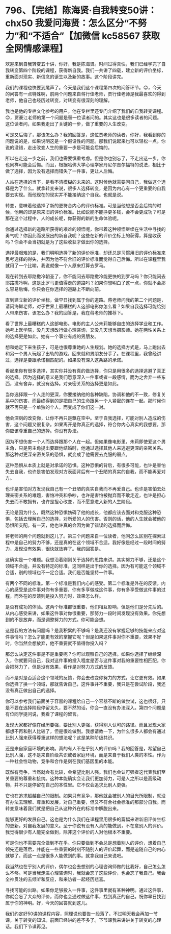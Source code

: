 # 796、【完结】陈海贤·自我转变50讲：chx50 我爱问海贤：怎么区分“不努力”和“不适合”【加微信 kc58567 获取全网情感课程】

欢迎来到自我转变五十讲，你好，我是陈海贤。时间过得真快，我们已经学完了自我转变第四个阶段的课程，获得新自我。我们一共讲了四载，建立新的评价坐标，重新面对现实、新信念的诞生以及新的故事。这个阶段讲完。

我们的课程也快要到尾声了。今天是我们这个课程第四次的问答环节。😊，今天的问答有一点特殊啊，前两个问题来自蒋行佳老师，贾行佳老师是我最喜欢的得到老师，他自己也经历过转变，对转变有很深刻的理解。

我也是他的专栏文化参考的用户。他在专栏里还专门介绍了我们的自我转变课程。😊，贾豪江老师的第一个问题是替一位读者问的。其实这也是很多读者的问题。这位读者问，如果我走出了关键的一步，做了重要的人生改变。

可是又后悔了，那该怎么办？我的回答是，这位贾老师的读者，你好，我看到你的问题说的是，如果说明这是一个假设性的问题。那我们说起来也可以轻松一点。你说的没错，走出改变人生的重要一步是可能会后悔的。

所以在走这一步之前，我们也需要慎重考虑。但是你也别忘了，不走出这一步，你也同样可能会后悔。而且，根据哈佛大学心理学家丹尼尔吉尔福特的说法，相比于做了选择，因为没有选择而错失了一件事，更让人后悔。

人站在选择的当下，是看不清模糊的未来的。这时候他就需要问自己，我做这个选择是为了什么。就拿转变来说，很多人选择转变，是因为内心有一个更重要的自我要去实现。而他现在的现实并不能接纳这个自我。也就是说。

转变，意味着他选择了新的更符合内心的评价标准。可是当他想是否会后悔的时候，他用的却是原来旧的评价标准。比如说能不能挣更多钱，会不会更成功？可是那在这个过程中，人的成长呢，你获得的新的生命体验呢。

你通过选择新的道路所获得的艰难的领悟呢，你带着这种领悟继续在生活中寻找的勇气呢？你因此而发展出的新自我呢？这些在新的评价坐标上的获得，算是收获吗？你会不会当初就是为了这些收获才做出你的选择。

选择最艰难的是，我们明明选择了新的评价标准，却还总是习惯用旧的评价标准来思考选择的得失，并因为他不符合旧的评价标准而觉得自己后悔。所以在课程里我就用了一个比喻，我说就像一个人原来打算去罗马。

现在转到去耶路撒冷朝圣了，你不能问去耶路撒冷能更快的到罗马吗？你只能问去耶路撒冷啊，这是比罗马更值得走的道路吗？如果你想明白了这一点，你就不会那么容易后悔，你只会在你选择的道路上不断向前。

直到建立新的评价坐标，做早日找到属于你的道路。蒋老师问我的第二个问题是，请问海鲜老师，对于世界上最糟糕的人这部电影你怎么看？如果自我选择可能给别人带来伤害，该怎么办？我的回答是，我在蒋老师的推荐下。

看了世界上最糟糕的人这部电影。电影的主人公朱莉能够自由的选择学业和工作。她考上医学院，没几天想改行做心理咨询，又没几天想当摄影师。她在两性关系上的选择更是如此。她有一个事业有成的男朋友。

想和她定下来生孩子，可是也很尊重她的人生规划。她的选择方式是，马上跑出去和另一个男人玩起了出轨的游戏，回来就和男朋友分手了。在课程里，我曾经讲过，选择是要跟承诺相匹配的。如果没有深入这条路的承诺。

看起来你有很多选择，其实你并没有真的做选择，你只是用很多的选择逃避了真正的选择。因为选择的意义是我们愿意深入一件事或者一段感情，而为之舍弃一些东西，没有舍弃，就没有选择。对亲密关系的选择更是如此。

当你选择跟一个人走的更深，你要接纳他的各种缺陷，协调和他的不一致，修复关系中的伤害，而最终得到的是把自己的生命跟另一个人紧密的连在一起。那时候你就不再只是一个单独的个人，而变成了你们这一对。

他会深刻的改变你，让你不再只是飘在空中。至于自我选择，可能对别人造成的伤害，这个问题又很复杂。如果离开是你真正的选择，符合你内心真实的我想要，那你应该尊重自己的选择。你没有办法。

因为不想伤害一个人而选择跟那个人在一起。但如果像电影里，朱莉即使爱这个男主角，只是男主角提出要跟他结婚时，他通过选择其他人来逃避更深的亲密关系。那这种对更深亲密关系的恐惧，就变成了他需要去克服的弱点。

这种恐惧从本质上就是对承诺的恐惧。这种恐惧的背后，有很多可能，也许是害怕失去自我，也许是害怕发现对方表面背后有一个丑陋的真实的自我，而不能再爱对方。

也许是害怕对方发现我自己有一个丑陋的真实自我而不再爱自己。也许是害怕去处理亲密关系的难题，害怕冲突和争吵，也许是害怕被抛弃而不敢走近，也许是担心失去而不敢拥有，也许是担心改变，而不愿意进入新的人生阶段。

无论是因为什么，既然这种恐惧妨碍了他的成长，他都应该去面对和克服这种恐惧，包括去理解自己的选择，对所爱的人的伤害。否则的话，他的人生就会被他的恐惧所支配。有一天，他也许真的会因为做了错误的选择而后悔。

蒋老师的两个问题就到这儿了。第三个问题来自一位读者，他问怎么区别在探索过程中是自己的努力不够，还是真的在这个领域不合适。我好像是经过一段时间的努力，发现没有效果，很快就放弃了。我的回答是。

这确实是一个难题。我想沿着刚刚关于选择的思路来讲。其实努力不够，还是这个领域不合适，并没有特定的标准，这同样是出于你的选择。因为有可能这个领域不合适，别的领域也不一定合适。我们是否能坚持一件事。

有两个不同的标准。第一个标准是我们内心的感受。第二个标准是外在的反馈。内心的感受是这件事对你有多重要，你有多享做成这件事，你有多享受做这件事的过程，而外在的反馈则是投入努力时，效果怎么样。

是否有成功的体验。这两个标准都很重要，他们相互影响，但是他们是分先后的。从内心感受来讲，如果这件事对你很重要，那努力一段时间发现没有效果。你先想到的不是放弃，而是调整努力的方式。你可能会想。

这是我的方法有问题吗？是我积累的不够吗？是我还没有掌握足够的技能来应对这件事情吗？怎么才能更有效的掌握它呢？但是如果这件事对你不重要，效果不好时，你当然会想放弃，他不重要就不值得你投入吗？

那怎么决定这件事是不是重要呢？你可以观察自己的选择。如果你选择了继续深入，你就要问自己，我对这件事的投入程度是否与这件事对我的重要性相匹配。你会把努力了，但是没有效果，看作是对努力方式的反馈。

而不是对是否适合这个领域的反馈，你会去改变你努力的方式，让它更有效。如果你选择了换一个领域，那就告诉自己，这件事并不重要，我只是在尝试阶段，我还没有真正做出自己的选择。

你可以参考我们前面关于容器的课程给自己一个容器不断的做尝试，这也很好，只是不要在选择阶段停留太久，要不然的话，你会一直没有办法深入。第四个问题是有位同学提问说，我看了课程的留言。

发现大家都好像在经历要强，要比别人更强，获得别人认可的路径。而且发现大家都想不再和别人比较了，但是很难做到。我想请教一下，为什么很多人都会有通过比别人强来获得尊重这样的想法呢？这是某种阶级共识。

还是来自家庭环境的影响。真的有人不在乎别人的评价吗？我的回答是，希望自己比别人强，这不是来自阶级共识或者家庭环境，而是来自于我们人类的本性。作为一种社会性动物，竞争和合作是刻在我们基因里的本能。

既然有竞争，当然就会有比较，会希望比别人强。我们也会认可强者这代表我们至关重要的尊重和接纳。这种本能确实会让我们更加努力，可是人之所以是高级动物，并不只是停留在自己的本性里。它不仅会追求比别人更强。

它也在追求超越自己的限制。如果只有竞争，那他就会被别人的目光所限制，就没有办法去理解、尊重和发展，对自己重要，但又不符合社会标准的那部分自我。而转变意味着我们就是把自己从这种外在的标准中解脱出来。

能够更好的发展自己。这也是为什么我们在课程里用很多的篇幅来讲新旧评价坐标的更新，对自我发展的意义。至于你说有没有人真的能做到，不在意别人的评价。我觉得很少有人能完全做到，除非这个评价的人对他根本不重要。

可是你也不需要完全做到不在乎。你只要做到不会总是想着别人的评价，想着自己领先还是落后，并能在一些重要的时刻不随别人的评价起舞，而是追随自己的内心就够了。而这一点是很多人能做到的事。就拿我自己来说吧。

我当然也在乎别人的评价，偶尔也会去想别的心理咨询师做的比我好，自己怎么怎么不够。可是当我走进心理咨询时，我就会忘了这些评价，也会忘了我自己。我会全神贯注的去倾听和反应，和来访者一起经历悲喜。

寻找可能的出路。如果你足够投入一件事，这件事里就有某种神明。通过这件事，你就会忘了大众的评价，而你也会通过做这件事，找到真正的自己。祝你早日找到属于你的神明。好，今天的回答就到这儿。

我们约定好50讲的课程内容，照理说也要告一段落了。不过明天我会再加一节课，关于转变的知识。前面已经讲的差不多了。下节课我来讲讲关于转变的心理话。我们下节课再见。

